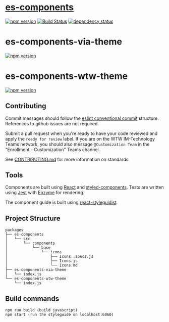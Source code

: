 # [es-components](https://github.com/WTW-IM/es-components/blob/main/packages/es-components/README.md)

[![npm version](https://badge.fury.io/js/es-components.svg)](https://badge.fury.io/js/es-components)
[![Build Status](https://github.com/WTW-IM/es-components/actions/workflows/ci.yml/badge.svg?branch=main)](https://github.com/WTW-IM/es-components/actions/workflows/ci.yml)
[![dependency status](https://david-dm.org/wtw-im/es-components.svg?path=packages%2Fes-components)](https://david-dm.org/wtw-im/es-components?path=packages%2Fes-components)

# es-components-via-theme

[![npm version](https://badge.fury.io/js/es-components-via-theme.svg)](https://badge.fury.io/js/es-components-via-theme)

# es-components-wtw-theme

[![npm version](https://badge.fury.io/js/es-components-wtw-theme.svg)](https://badge.fury.io/js/es-components-wtw-theme)

## Contributing

Commit messages should follow the [eslint conventional commit](https://www.npmjs.com/package/conventional-changelog-eslint)
structure. References to github issues are not required.

Submit a pull request when you're ready to have your code reviewed and apply the `ready for review` label.
If you are on the WTW IM-Technology Teams network, you should also message `@Customization Team` in
the "Enrollment - Customization" Teams channel.

See [CONTRIBUTING.md](CONTRIBUTING.md) for more information on standards.

## Tools

Components are built using [React](https://facebook.github.io/react/) and [styled-components](https://styled-components.com/). Tests are written using
[Jest](https://facebook.github.io/jest/) with [Enzyme](http://airbnb.io/enzyme/) for rendering.

The component guide is built using [react-styleguidist](https://github.com/styleguidist/react-styleguidist).

## Project Structure

```
packages
├── es-components
│   └── src
│       └── components
│           └── base
│               └── icons
│                   ├── Icons..specs.js
│                   ├── Icons.js
│                   └── Icons.md
├── es-components-via-theme
│   └── index.js
└── es-components-wtw-theme
    └── index.js
```

## Build commands

```
npm run build (build javascript)
npm start (run the styleguide on localhost:6060)
```

